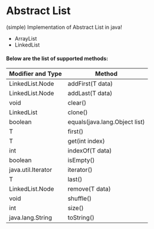 # Abstract List
(simple) Implementation of Abstract List in java!
- ArrayList
- LinkedList

#### Below are the list of supported methods: 

| Modifier and Type     | Method                         |
|-----------------------|--------------------------------|
| LinkedList.Node<T>    | addFirst(T data)               |
| LinkedList.Node<T>    | addLast(T data)                |
| void                  | clear()                        |
| LinkedList<T>         | clone()                        |
| boolean               | equals(java.lang.Object list)  |
| T                     | first()                        |
| T                     | get(int index)                 |
| int                   | indexOf(T data)                |
| boolean               | isEmpty()                      |
| java.util.Iterator<T> | iterator()                     |
| T                     | last()                         |
| LinkedList.Node<T>    | remove(T data)                 |
| void                  | shuffle()                      |
| int                   | size()                         |
| java.lang.String      | toString()                     |
